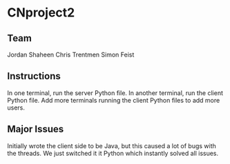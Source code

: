 # CNproject2

## Team 
Jordan Shaheen
Chris Trentmen
Simon Feist

## Instructions
In one terminal, run the server Python file.
In another terminal, run the client Python file.
Add more terminals running the client Python files to add more users.

## Major Issues
Initially wrote the client side to be Java, but this caused a lot of bugs with the threads. We just switched it it Python which instantly solved all issues.
